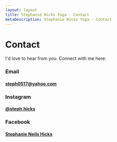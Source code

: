 ```yaml
---
layout: layout
title: Stephanie Hicks Yoga - Contact
metaDescription: Stephanie Hicks Yoga - Contact
---
```


# Contact

I'd love to hear from you. Connect with me here:

### Email

#### [steph0517@yahoo.com](steph0517@yahoo.com)

### Instagram

#### [@steph.hicks](http://www.instagram.com/steph.hicks/)

### Facebook

#### [Stephanie Neils Hicks]()
